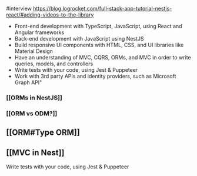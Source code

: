 #interview 
https://blog.logrocket.com/full-stack-app-tutorial-nestjs-react/#adding-videos-to-the-library

- Front-end development with TypeScript, JavaScript, using React and Angular frameworks
- Back-end development with JavaScript using NestJS
- Build responsive UI components with HTML, CSS, and UI libraries like Material Design
- Have an understanding of MVC, CQRS, ORMs, and MVC in order to write queries, models, and controllers
- Write tests with your code, using Jest & Puppeteer
- Work with 3rd party APIs and identity providers, such as Microsoft Graph API"

### [[ORMs in NestJS]]

### [[ORM vs ODM?]]

## [[ORM#Type ORM]]

## [[MVC in Nest]]

Write tests with your code, using Jest & Puppeteer